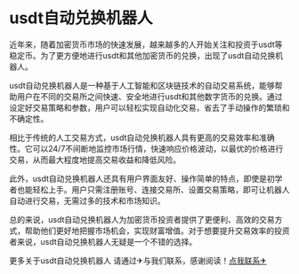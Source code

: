 # usdt自动兑换机器人

近年来，随着加密货币市场的快速发展，越来越多的人开始关注和投资于usdt等稳定币。为了更方便地进行usdt和其他加密货币的兑换，出现了usdt自动兑换机器人。

usdt自动兑换机器人是一种基于人工智能和区块链技术的自动交易系统，能够帮助用户在不同的交易所之间快速、安全地进行usdt和其他数字货币的兑换。通过设定好交易策略和参数，用户可以轻松实现自动化交易，省去了手动操作的繁琐和不确定性。

相比于传统的人工交易方式，usdt自动兑换机器人具有更高的交易效率和准确性。它可以24/7不间断地监控市场行情，快速响应价格波动，以最优的价格进行交易，从而最大程度地提高交易收益和降低风险。

此外，usdt自动兑换机器人还具有用户界面友好、操作简单的特点，即使是初学者也能轻松上手。用户只需注册账号、连接交易所、设置交易策略，即可让机器人自动进行交易，无需过多的技术和市场知识。

总的来说，usdt自动兑换机器人为加密货币投资者提供了更便利、高效的交易方式，帮助他们更好地把握市场机会，实现财富增值。对于想要提升交易效率的投资者来说，usdt自动兑换机器人无疑是一个不错的选择。

更多关于usdt自动兑换机器人 请通过✈与我们联系，感谢阅读！[点我联系✈](https://img.G208.com)